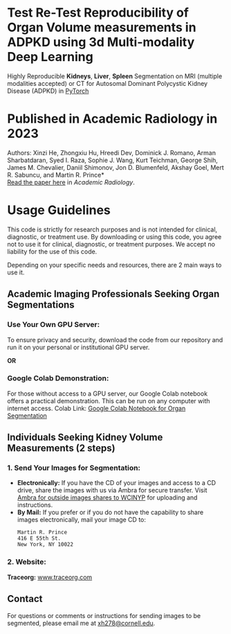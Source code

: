 # Test Re-Test Reproducibility of Organ Volume measurements in ADPKD using 3d Multi-modality Deep Learning 

Highly Reproducible **Kidneys**, **Liver**, **Spleen** Segmentation on MRI (multiple modalities accepted) or CT for Autosomal Dominant Polycystic Kidney Disease (ADPKD)  in [PyTorch](https://github.com/pytorch/pytorch)

# Published in Academic Radiology in 2023
Authors: Xinzi He, Zhongxiu Hu, Hreedi Dev, Dominick J. Romano, Arman Sharbatdaran, Syed I. Raza, Sophie J. Wang, Kurt Teichman, George Shih, James M. Chevalier, Daniil Shimonov, Jon D. Blumenfeld, Akshay Goel, Mert R. Sabuncu, and Martin R. Prince*  
[Read the paper here](https://pubmed.ncbi.nlm.nih.gov/37798206/) in *Academic Radiology*.


# Usage Guidelines

This code is strictly for research purposes and is not intended for clinical, diagnostic, or treatment use. By downloading or using this code, you agree not to use it for clinical, diagnostic, or treatment purposes. We accept no liability for the use of this code.

Depending on your specific needs and resources, there are 2 main ways to use it.

## Academic Imaging Professionals Seeking Organ Segmentations

### **Use Your Own GPU Server:** 
To ensure privacy and security, download the code from our repository and run it on your personal or institutional GPU server.
  
 **OR**

### Google Colab Demonstration: 
For those without access to a GPU server, our Google Colab notebook offers a practical demonstration. This can be run on any computer with internet access. Colab Link: [Google Colab Notebook for Organ Segmentation](https://colab.research.google.com/drive/1ERM0X_n2cY0SHMkWsbJ2Tv6dzRHF0wLl?usp=sharing)

## Individuals Seeking Kidney Volume Measurements (2 steps)

### 1. **Send Your Images for Segmentation:**  
   - **Electronically:** If you have the CD of your images and access to a CD drive, share the images with us via Ambra for secure transfer. Visit [Ambra for outside images shares to WCINYP](http://wcinyp.ambrahealth.com/share/patient_out) for uploading and instructions.
   - **By Mail:** If you prefer or if you do not have the capability to share images electronically, mail your image CD to:  
     ```
     Martin R. Prince
     416 E 55th St.  
     New York, NY 10022  
     ```
### 2. **Website:** 
**Traceorg:** www.traceorg.com

## Contact

For questions or comments or instructions for sending images to be segmented, please email me at <xh278@cornell.edu>.
